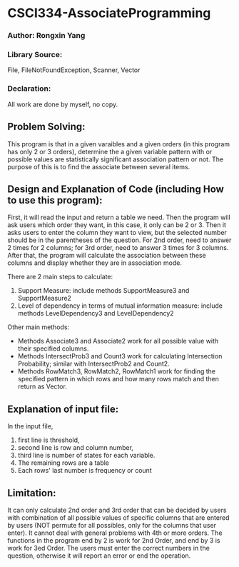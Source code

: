 # CSCI334-AssociateProgramming
### Author: Rongxin Yang

### Library Source: 
File, FileNotFoundException, Scanner, Vector

### Declaration:
All work are done by myself, no copy.

## Problem Solving:
This program is that in a given varaibles and a given orders (in this program has only 2 or 3 orders), determine the a given variable pattern with or possible values are statistically significant association pattern or not. The purpose of this is to find the associate between several items.

## Design and Explanation of Code (including How to use this program):
First, it will read the input and return a table we need. Then the program will ask users which order they want, in this case, it only can be 2 or 3. Then it asks users to enter the column they want to view, but the selected number should be in the parentheses of the question. For 2nd order, need to answer 2 times for 2 columns; for 3rd order, need to answer 3 times for 3 columns. After that, the program will calculate the association between these columns and display whether they are in association mode.

There are 2 main steps to calculate:
1. Support Measure: include methods SupportMeasure3 and SupportMeasure2
2. Level of dependency in terms of mutual information measure: include methods LevelDependency3 and LevelDependency2

Other main methods:
- Methods Associate3 and Associate2 work for all possible value with their specified columns.
- Methods IntersectProb3 and Count3 work for calculating Intersection Probability; similar with IntersectProb2 and Count2.
- Methods RowMatch3, RowMatch2, RowMatch1 work for finding the specified pattern in which rows and how many rows match and then return as Vector.


## Explanation of input file:
In the input file, 
1. first line is threshold, 
2. second line is row and column number, 
3. third line is number of states for each variable. 
4. The remaining rows are a table
5. Each rows' last number is frequency or count

## Limitation:
It can only calculate 2nd order and 3rd order that can be decided by users with combination of all possible values of specific columns that are entered by users (NOT permute for all possibles, only for the columns that user enter). 
It cannot deal with general problems with 4th or more orders. 
The functions in the program end by 2 is work for 2nd Order, and end by 3 is work for 3ed Order. 
The users must enter the correct numbers in the question, otherwise it will report an error or end the operation.

